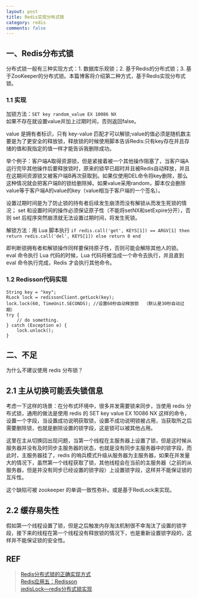 ```yaml
---
layout: post
title: Redis实现分布式锁
category: redis
comments: false
---
```


## 一、Redis分布式锁
分布式锁一般有三种实现方式：1. 数据库乐观锁；2. 基于Redis的分布式锁；3. 基于ZooKeeper的分布式锁。本篇博客将介绍第二种方式，基于Redis实现分布式锁。

### 1.1 实现
加锁方法：`SET key random_value EX 10086 NX`  
如果不存在就设置value并加上过期时间，否则返回false。

value 是拥有者标识，只有 key-value 匹配才可以解锁;value的值必须是随机数主要是为了更安全的释放锁，释放锁的时候使用脚本告诉Redis:只有key存在并且存储的值和我指定的值一样才能告诉我删除成功。

举个例子：客户端A取得资源锁，但是紧接着被一个其他操作阻塞了，当客户端A运行完毕其他操作后要释放锁时，原来的锁早已超时并且被Redis自动释放，并且在这期间资源锁又被客户端B再次获取到。如果仅使用DEL命令将key删除，那么这种情况就会把客户端B的锁给删除掉。如果value采用random，脚本仅会删除value等于客户端A的value的key（value相当于客户端的一个签名）。

设置过期时间是为了防止锁的持有者后续发生崩溃而没有解锁从而发生死锁的情况；
set 和设置时间的操作必须保证原子性（不能将setNX和setExpire分开），否则 set 后程序突然崩溃就无法设置过期时间，将发生死锁。

解锁方法：用 Lua 脚本执行 
`if redis.call('get', KEYS[1]) == ARGV[1] then return redis.call('del', KEYS[1]) else return 0 end`

即判断锁拥有者和解锁操作同样要保持原子性，否则可能会解除其他人的锁。
eval 命令执行 Lua 代码的时候，Lua 代码将被当成一个命令去执行，并且直到 eval 命令执行完成，Redis 才会执行其他命令。


### 1.2 Redisson代码实现

    String key = "key";
    RLock lock = redissonClient.getLock(key);
    lock.lock(60, TimeUnit.SECONDS); //设置60秒自动释放锁  （默认是30秒自动过期）
    try {
        // do something.
    } catch (Exception e) {
        lock.unlock();
    }

## 二、不足
为什么不建议使用 redis 分布锁？

## 2.1 主从切换可能丢失锁信息

考虑一下这样的场景：在分布式环境中，很多并发需要锁来同步，当使用 redis 分布式锁，通用的做法是使用 redis 的 SET key value EX 10086 NX 这样的命令，设置一个字段，当设置成功说明获取锁，设置不成功说明锁被占用，当获取所之后需要删除锁，也就是删除设置的锁字段，这是锁可以被其他占用。

这里在主从切换回出现问题，当第一个线程在主服务器上设置了锁，但是这时候从服务器并没有及时同步主服务器的状态，也就是没有同步主服务器中的锁字段，而此时，主服务器挂了，redis 的哨兵模式升级从服务器为主服务器，如果在并发量大的情况下，虽然第一个线程获取了锁，其他线程会在当前的主服务器（之前的从服务器，但是并没有同步已经设置的锁字段）上设置锁字段，这样并不能保证锁的互斥性。

这个缺陷可被 zookeeper 的单调一致性弥补。或是基于RedLock来实现。

## 2.2 缓存易失性
假如第一个线程设置了锁，但是之后触发内存淘汰机制很不幸淘汰了设置的锁字段，接下来的线程在第一个线程没有释放锁的情况下，也是重新设置锁字段的，这样并不能保证锁的安全性。

## REF
> [Redis分布式锁的正确实现方式](https://www.cnblogs.com/linjiqin/p/8003838.html)  
> [Redis应用五：Redisson](https://www.jianshu.com/p/6f7d6a1c3bc2)  
> [jedisLock—redis分布式锁实现](http://www.cnblogs.com/0201zcr/p/5942748.html)